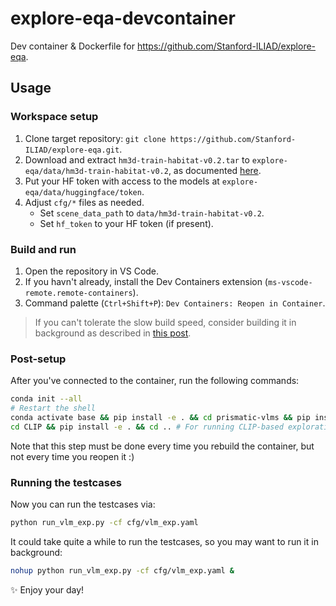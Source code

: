 # explore-eqa-devcontainer

Dev container &amp; Dockerfile for https://github.com/Stanford-ILIAD/explore-eqa.

## Usage

### Workspace setup

1. Clone target repository: `git clone https://github.com/Stanford-ILIAD/explore-eqa.git`.
2. Download and extract `hm3d-train-habitat-v0.2.tar` to `explore-eqa/data/hm3d-train-habitat-v0.2`, as documented [here](https://github.com/matterport/habitat-matterport-3dresearch#-downloading-hm3d-v02:~:text=32G-,hm3d%2Dtrain%2Dhabitat%2Dv0.2.tar,-train).
3. Put your HF token with access to the models at `explore-eqa/data/huggingface/token`.
4. Adjust `cfg/*` files as needed.
    - Set `scene_data_path` to `data/hm3d-train-habitat-v0.2`.
    - Set `hf_token` to your HF token (if present).

### Build and run

1. Open the repository in VS Code.
2. If you havn't already, install the Dev Containers extension (`ms-vscode-remote.remote-containers`).
3. Command palette (`Ctrl+Shift+P`): `Dev Containers: Reopen in Container`.

> If you can't tolerate the slow build speed, consider building it in background as described in [this post](https://pro-2684.github.io/?page=dev_containers#build-in-background).

### Post-setup

After you've connected to the container, run the following commands:

```bash
conda init --all
# Restart the shell
conda activate base && pip install -e . && cd prismatic-vlms && pip install -e . && cd ..
cd CLIP && pip install -e . && cd .. # For running CLIP-based exploration
```

Note that this step must be done every time you rebuild the container, but not every time you reopen it :)

### Running the testcases

Now you can run the testcases via:

```bash
python run_vlm_exp.py -cf cfg/vlm_exp.yaml
```

It could take quite a while to run the testcases, so you may want to run it in background:

```bash
nohup python run_vlm_exp.py -cf cfg/vlm_exp.yaml &
```

✨ Enjoy your day!
